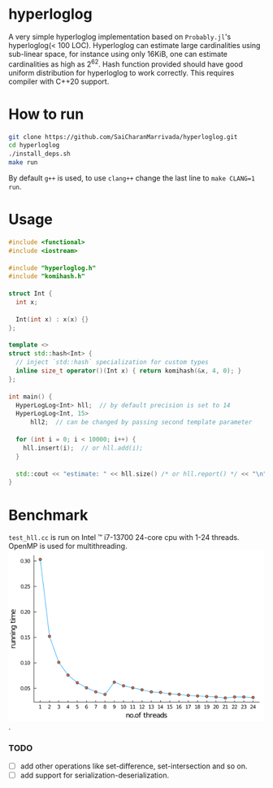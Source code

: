 # hyperloglog

A very simple hyperloglog implementation based on `Probably.jl`'s hyperloglog(< 100 LOC). Hyperloglog can estimate large cardinalities using sub-linear space, for instance using only 16KiB, one can estimate cardinalities as high as $2^{62}$. Hash function provided should have good uniform distribution for hyperloglog to work correctly.
This requires compiler with C++20 support.

# How to run
```bash
git clone https://github.com/SaiCharanMarrivada/hyperloglog.git
cd hyperloglog
./install_deps.sh
make run
```
By default `g++` is used, to use `clang++` change the last line to `make CLANG=1 run`.

# Usage
```cpp
#include <functional>
#include <iostream>

#include "hyperloglog.h"
#include "komihash.h"

struct Int {
  int x;

  Int(int x) : x(x) {}
};

template <>
struct std::hash<Int> {
  // inject `std::hash` specialization for custom types
  inline size_t operator()(Int x) { return komihash(&x, 4, 0); }
};

int main() {
  HyperLogLog<Int> hll;  // by default precision is set to 14
  HyperLogLog<Int, 15>
      hll2;  // can be changed by passing second template parameter

  for (int i = 0; i < 10000; i++) {
    hll.insert(i);  // or hll.add(i);
  }

  std::cout << "estimate: " << hll.size() /* or hll.report() */ << "\n";
}
```

# Benchmark
`test_hll.cc` is run on Intel &trade; i7-13700 24-core cpu with 1-24 threads. OpenMP is used for multithreading. ![](./running_times.png?raw=true).

### TODO
- [  ] add other operations like set-difference, set-intersection and so on.
- [  ] add support for serialization-deserialization.
